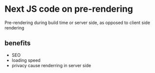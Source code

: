 # Next JS code on pre-rendering
Pre-rendering during build time or server side, as opposed to client side rendering

## benefits
- SEO
- loading speed
- privacy cause renderring in server side